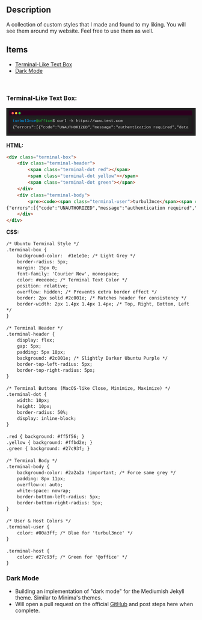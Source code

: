 ## Description
A collection of custom styles that I made and found to my liking. You will see them around my website. Feel free to use them as well.

## Items
- [Terminal-Like Text Box](#Terminal-Like-Text-Box)
- [Dark Mode](#Dark-Mode)

<br>

### Terminal-Like Text Box:

<img src=../assets/terminal-like-box.PNG>

<b>HTML:</b>
```html
<div class="terminal-box">
    <div class="terminal-header">
        <span class="terminal-dot red"></span>
        <span class="terminal-dot yellow"></span>
        <span class="terminal-dot green"></span>
    </div>
    <div class="terminal-body">
        <pre><code><span class="terminal-user">turbul3nce</span><span class="terminal-host">@office</span>$ curl -k https://www.test.com
{"errors":[{"code":"UNAUTHORIZED","message":"authentication required","detail":null}]}</code></pre>
    </div>
</div>
```
<b>CSS:</b>
```/
/* Ubuntu Terminal Style */
.terminal-box {
    background-color:  #1e1e1e; /* Light Grey */
    border-radius: 5px;
    margin: 15px 0;
    font-family: 'Courier New', monospace;
    color: #eeeeec; /* Terminal Text Color */
    position: relative;
    overflow: hidden; /* Prevents extra border effect */
    border: 2px solid #2c001e; /* Matches header for consistency */
    border-width: 2px 1.4px 1.4px 1.4px; /* Top, Right, Bottom, Left */
}

/* Terminal Header */
.terminal-header {
    display: flex;
    gap: 5px;
    padding: 5px 10px;
    background: #2c001e; /* Slightly Darker Ubuntu Purple */
    border-top-left-radius: 5px;
    border-top-right-radius: 5px;
}

/* Terminal Buttons (MacOS-like Close, Minimize, Maximize) */
.terminal-dot {
    width: 10px;
    height: 10px;
    border-radius: 50%;
    display: inline-block;
}

.red { background: #ff5f56; }
.yellow { background: #ffbd2e; }
.green { background: #27c93f; }

/* Terminal Body */
.terminal-body {
    background-color: #2a2a2a !important; /* Force same grey */
    padding: 8px 11px;
    overflow-x: auto;
    white-space: nowrap;
    border-bottom-left-radius: 5px;
    border-bottom-right-radius: 5px;
}
    
/* User & Host Colors */
.terminal-user {
    color: #00a3ff; /* Blue for 'turbul3nce' */
}

.terminal-host {
    color: #27c93f; /* Green for '@office' */
}
```

### Dark Mode

- Building an implementation of "dark mode" for the Mediumish Jekyll theme. Similar to Minima's themes.
- Will open a pull request on the official [GitHub](https://github.com/wowthemesnet/mediumish-theme-jekyll) and post steps here when complete.
